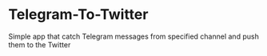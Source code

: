 # Telegram-To-Twitter
Simple app that catch Telegram messages from specified channel and push them to the Twitter
